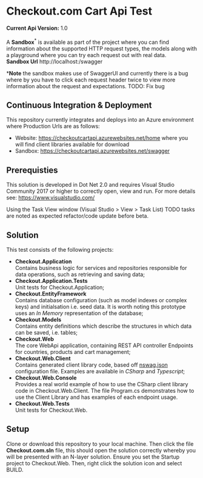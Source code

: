 <h1>Checkout.com Cart Api Test</h1>
<p>
    <strong>Current Api Version:</strong> 1.0
    <br />
    <br />
  A <strong>Sandbox</strong><sup>*</sup> is available as part of the project where you can find information about the supported HTTP request types,
    the models along with a playground where you can try each request out with real data.
  <br /><strong>Sandbox Url</strong> http://localhost:<port>/swagger
</p>

*<strong>Note</strong> the sandbox makes use of SwaggerUI and currently there is a bug where by you have to click each request header twice to view more information about the request and expectations. TODO: Fix bug

<h2>Continuous Integration &amp; Deployment</h2>
<p>
This repository currently integrates and deploys into an Azure environment where Production Urls are as follows: 
</p>

<ul>
    <li>Website: <a href="https://checkoutcartapi.azurewebsites.net/home" target="_blank">https://checkoutcartapi.azurewebsites.net/home</a> where you will find client libraries available for download</li>
    <li>Sandbox: <a href="https://checkoutcartapi.azurewebsites.net/swagger" target="_blank">https://checkoutcartapi.azurewebsites.net/swagger</a></li>
</ul>


<h2>Prerequisties</h2>

<p>
    This solution is developed in Dot Net 2.0 and requires Visual Studio Community 2017 or higher to correctly open, view and run. For more details see: <a href="https://www.visualstudio.com/" target="_blank">https://www.visualstudio.com/</a>
</p>

<p>
Using the Task View window (Visual Studio > View > Task List) TODO tasks are noted as expected refactor/code update before beta.
</p>

<h2>Solution</h2>
<p>
    This test consists of the following projects:
</p>

<ul>
    <li>
        <strong>Checkout.Application</strong>
        <br />Contains business logic for services and repositories responsible for data operations, such as retrieving and saving data;
    </li>
    <li>
        <strong>Checkout.Application.Tests</strong>
        <br />Unit tests for Checkout.Application;
    </li>
    <li>
        <strong>Checkout.EntityFramework</strong>
        <br />Contains database configuration (such as model indexes or complex keys) and initialsation i.e. seed data. It is worth noting this prototype uses an <i>In Memory</i> representation of the database;
    </li>
    <li>
        <strong>Checkout.Models</strong>
        <br />Contains entity definitions which describe the structures in which data can be saved, i.e. tables;
    </li>
    <li>
        <strong>Checkout.Web</strong>
        <br />The core WebApi application, containing REST API controller Endpoints for countries, products and cart management;
    </li>
    <li>
        <strong>Checkout.Web.Client</strong>
        <br />Contains generated client library code, based off <a href="https://github.com/RSuter/NSwag" target="_blank">nswag.json</a> configuration file.
        Examples are available in <i>CSharp</i> and <i>Typescript</i>;
    </li>
    <li>
        <strong>Checkout.Web.Console</strong>
        <br />Provides a real world example of how to use the CSharp client library code in Checkout.Web.Client. The file Program.cs demonstrates how to use the Client Library and has examples of each endpoint usage.
    </li>
    <li>
        <strong>Checkout.Web.Tests</strong>
        <br />Unit tests for Checkout.Web.
    </li>
</ul>

<h2>Setup</h2>

<p>
    Clone or download this repository to your local machine. Then click the file <strong>Checkout.com.sln</strong> file, this should open the solution correctly whereby you will be presented with an N-layer solution. Ensure you set the Startup project to Checkout.Web. Then, right click the solution icon and select BUILD.
</p>

